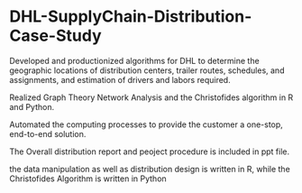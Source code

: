 # DHL-SupplyChain-Distribution-Case-Study
Developed and productionized algorithms for DHL to determine the geographic locations of distribution centers, trailer routes, schedules, and assignments, and estimation of drivers and labors required. 

Realized Graph Theory Network Analysis and the Christofides algorithm in R and Python.

Automated the computing processes to provide the customer a one-stop, end-to-end solution.

The Overall distribution report and peoject procedure is included in ppt file.

the data manipulation as well as distribution design is written in R, while the Christofides Algorithm is written in Python
